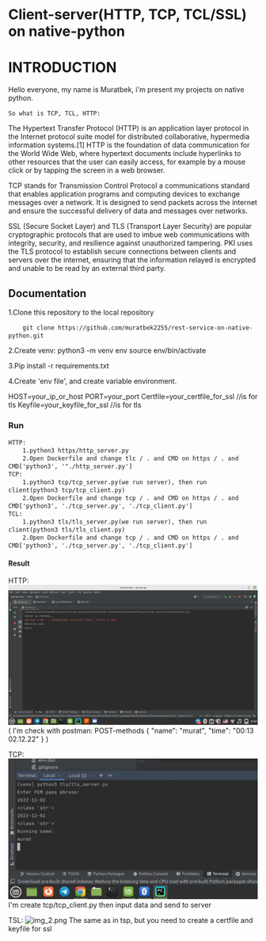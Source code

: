 # Client-server(HTTP, TCP, TCL/SSL) on native-python 

# INTRODUCTION
Hello everyone, my name is Muratbek, i'm present my projects on native python. 

	So what is TCP, TCL, HTTP: 

The Hypertext Transfer Protocol (HTTP) is an application layer protocol in the Internet protocol suite model for distributed collaborative, hypermedia information systems.[1] HTTP is the foundation of data communication for the World Wide Web, where hypertext documents include hyperlinks to other resources that the user can easily access, for example by a mouse click or by tapping the screen in a web browser. 

 

TCP stands for Transmission Control Protocol a communications standard that enables application programs and computing devices to exchange messages over a network. It is designed to send packets across the internet and ensure the successful delivery of data and messages over networks. 

 

SSL (Secure Socket Layer) and TLS (Transport Layer Security) are popular cryptographic protocols that are used to imbue web communications with integrity, security, and resilience against unauthorized tampering. PKI uses the TLS protocol to establish secure connections between clients and servers over the internet, ensuring that the information relayed is encrypted and unable to be read by an external third party. 



## Documentation

1.Clone this repository to the local repository

```
    git clone https://github.com/muratbek2255/rest-service-on-native-python.git
```

2.Create venv:
    python3 -m venv env 
    source env/bin/activate

3.Pip install -r requirements.txt


4.Create 'env file', and create variable environment.

HOST=your_ip_or_host
PORT=your_port
Certfile=your_certfile_for_ssl //is for tls 
Keyfile=your_keyfile_for_ssl //is for tls

### Run

    HTTP:
        1.python3 https/http_server.py
        2.Open Dockerfile and change tlc / . and CMD on https / . and CMD['python3', '"./http_server.py']
    TCP:
        1.python3 tcp/tcp_server.py(we run server), then run client(python3 tcp/tcp_client.py) 
        2.Open Dockerfile and change tcp / . and CMD on https / . and CMD['python3', './tcp_server.py', './tcp_client.py']
    TCL:
        1.python3 tls/tls_server.py(we run server), then run client(python3 tls/tls_client.py) 
        2.Open Dockerfile and change tcp / . and CMD on https / . and CMD['python3', './tcp_server.py', './tcp_client.py']

#### Result
HTTP:
    ![img.png](media/img.png)
    (
    I'm check with postman:
    POST-methods
    {
      "name": "murat",
      "time": "00:13 02.12.22"
    }
    )

TCP:
    ![img_1.png](media/img_1.png)
    I'm create tcp/tcp_client.py then input data and send to server


TSL: 
    ![img_2.png](media/img_2.png)
    The same as in tsp, but you need to create a certfile and keyfile for ssl